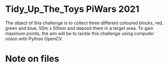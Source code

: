 # Tidy_Up_The_Toys PiWars 2021
The object of this challenge is to collect three different coloured
blocks, red, green and blue, 50m x 50mm and deposit them in a target area.
To gain maximum points, the aim will be to tackle this challenge 
using computer vision with Python OpenCV.

# Note on files

